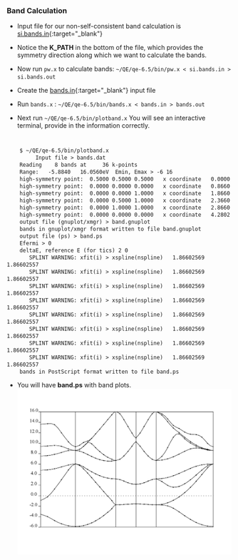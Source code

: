 ### Band Calculation

+ Input file for our non-self-consistent band calculation is [si.bands.in](https://github.com/pranabdas/qe-dft/){:target="_blank"}

+ Notice the **K_PATH** in the bottom of the file, which provides the symmetry direction along which we want to calculate the bands.

+ Now run `pw.x` to calculate bands: `~/QE/qe-6.5/bin/pw.x < si.bands.in > si.bands.out`

+ Create the [bands.in](https://github.com/pranabdas/qe-dft/){:target="_blank"} input file

+ Run `bands.x` : `~/QE/qe-6.5/bin/bands.x < bands.in > bands.out`

+ Next run `~/QE/qe-6.5/bin/plotband.x` You will see an interactive terminal, provide in the information correctly.
#
        $ ~/QE/qe-6.5/bin/plotband.x
             Input file > bands.dat
        Reading    8 bands at     36 k-points
        Range:   -5.8840   16.0560eV  Emin, Emax > -6 16
        high-symmetry point:  0.5000 0.5000 0.5000   x coordinate   0.0000
        high-symmetry point:  0.0000 0.0000 0.0000   x coordinate   0.8660
        high-symmetry point:  0.0000 0.0000 1.0000   x coordinate   1.8660
        high-symmetry point:  0.0000 0.5000 1.0000   x coordinate   2.3660
        high-symmetry point:  0.0000 1.0000 1.0000   x coordinate   2.8660
        high-symmetry point:  0.0000 0.0000 0.0000   x coordinate   4.2802
        output file (gnuplot/xmgr) > band.gnuplot
        bands in gnuplot/xmgr format written to file band.gnuplot                                                                                                                                                                                       
        output file (ps) > band.ps
        Efermi > 0
        deltaE, reference E (for tics) 2 0
           SPLINT WARNING: xfit(i) > xspline(nspline)   1.86602569       1.86602557
           SPLINT WARNING: xfit(i) > xspline(nspline)   1.86602569       1.86602557
           SPLINT WARNING: xfit(i) > xspline(nspline)   1.86602569       1.86602557
           SPLINT WARNING: xfit(i) > xspline(nspline)   1.86602569       1.86602557
           SPLINT WARNING: xfit(i) > xspline(nspline)   1.86602569       1.86602557
           SPLINT WARNING: xfit(i) > xspline(nspline)   1.86602569       1.86602557
           SPLINT WARNING: xfit(i) > xspline(nspline)   1.86602569       1.86602557
           SPLINT WARNING: xfit(i) > xspline(nspline)   1.86602569       1.86602557
        bands in PostScript format written to file band.ps

+ You will have **band.ps** with band plots.
![band.png](img/band.png)
